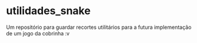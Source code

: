 # utilidades_snake
Um repositório para guardar recortes utilitários para a futura implementação de um jogo da cobrinha :v
